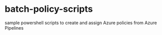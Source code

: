 # batch-policy-scripts
sample powershell scripts to create and assign Azure policies from Azure Pipelines
